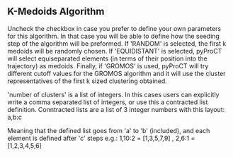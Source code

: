 ## K-Medoids Algorithm
Uncheck the checkbox in case you prefer to define your own parameters for this algorithm.
In that case you will be able to define how the seeding step of the algorithm will be preformed. If 'RANDOM' is selected, the first k medoids
will be randomly chosen. If 'EQUIDISTANT' is selected, pyProCT will select equiseparated elements (in terms of their position into the trajectory) as medoids. Finally,
if 'GROMOS' is used, pyProCT will try different cutoff values for the GROMOS algorithm and it will use the cluster representatives of the first k sized clustering
obtained.

'number of clusters' is a list of integers. In this cases users can explicitly write a comma separated list of integers, or use this a contracted list definition.
Conntracted lists are a list of 3 integer numbers with this layout:
    a,b:c

Meaning that the defined list goes from 'a' to 'b' (included), and each element is defined after 'c' steps e.g.:
    1,10:2 = [1,3,5,7,9] ,
    2,6:1 = [1,2,3,4,5,6]

